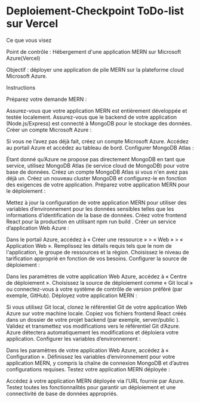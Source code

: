 # Deploiement-Checkpoint ToDo-list sur Vercel

Ce que vous visez

Point de contrôle : Hébergement d'une application MERN sur Microsoft Azure(Vercel)

Objectif : déployer une application de pile MERN sur la plateforme cloud Microsoft Azure.


Instructions


Préparez votre demande MERN :

Assurez-vous que votre application MERN est entièrement développée et testée localement.
Assurez-vous que le backend de votre application (Node.js/Express) est connecté à MongoDB pour le stockage des données.
Créer un compte Microsoft Azure :

Si vous ne l’avez pas déjà fait, créez un compte Microsoft Azure.
Accédez au portail Azure et accédez au tableau de bord.
Configurer MongoDB Atlas :

Étant donné qu’Azure ne propose pas directement MongoDB en tant que service, utilisez MongoDB Atlas (le service cloud de MongoDB) pour votre base de données.
Créez un compte MongoDB Atlas si vous n'en avez pas déjà un.
Créez un nouveau cluster MongoDB et configurez-le en fonction des exigences de votre application.
Préparez votre application MERN pour le déploiement :

Mettez à jour la configuration de votre application MERN pour utiliser des variables d’environnement pour les données sensibles telles que les informations d’identification de la base de données.
Créez votre frontend React pour la production en utilisant npm run build .
Créer un service d’application Web Azure :

Dans le portail Azure, accédez à « Créer une ressource » > « Web » > « Application Web ».
Remplissez les détails requis tels que le nom de l'application, le groupe de ressources et la région.
Choisissez le niveau de tarification approprié en fonction de vos besoins.
Configurer la source de déploiement :

Dans les paramètres de votre application Web Azure, accédez à « Centre de déploiement ».
Choisissez la source de déploiement comme « Git local » ou connectez-vous à votre système de contrôle de version préféré (par exemple, GitHub).
Déployez votre application MERN :

Si vous utilisez Git local, clonez le référentiel Git de votre application Web Azure sur votre machine locale.
Copiez vos fichiers frontend React créés dans un dossier de votre projet backend (par exemple, server/public ).
Validez et transmettez vos modifications vers le référentiel Git d’Azure.
Azure détectera automatiquement les modifications et déploiera votre application.
Configurer les variables d’environnement :

Dans les paramètres de votre application Web Azure, accédez à « Configuration ».
Définissez les variables d’environnement pour votre application MERN, y compris la chaîne de connexion MongoDB et d’autres configurations requises.
Testez votre application MERN déployée :

Accédez à votre application MERN déployée via l’URL fournie par Azure.
Testez toutes les fonctionnalités pour garantir un déploiement et une connectivité de base de données appropriés.
